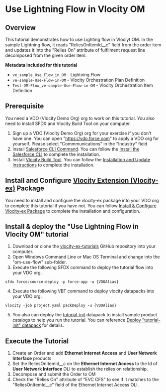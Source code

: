 # Use Lightning Flow in Vlocity OM
## Overview
This tutorial demonstrates how to use Lighting flow in Vlociyt OM. In the sample Lightning flow, it reads "ReliesOnItemId__c" field from the order item and updates it into the "Relies On" attribute of fulfilment request line decomposed from the given order item.

**Metadata included for this tutorial**  
*  `ve_sample_Use_Flow_in_OM` - Lightning Flow
*  `ve-sample-Use-Flow-in-OM` - Vlocity Orchestration Plan Definition
*  `Test-OM-Flow_ve-sample-Use-Flow-in-OM` - Vlocity Orchestration Item Definition

## Prerequisite
You need a VDO (Vlocity Demo Org) org to work on this tutorial. You also need to install SFDX and Vlocity Build Tool on your computer.
1. Sign up a VDO (Vlocity Demo Org) org for your exercise if you don't have one. You can open "https://vdo.force.com" to apply a VDO org for yourself. Please select "Commmunications" in the "Industry" field.
2. Install [Salesforce CLI Command](https://developer.salesforce.com/docs/atlas.en-us.sfdx_cli_reference.meta/sfdx_cli_reference/cli_reference.htm). You can follow the [Install the Salesforce CLI](https://developer.salesforce.com/docs/atlas.en-us.sfdx_setup.meta/sfdx_setup/sfdx_setup_install_cli.htm) to complete the installation.
3. Install [Vlocity Build Tool](https://github.com/vlocityinc/vlocity_build#vlocity-build). You can follow the [Installation and Update Instructions](https://github.com/vlocityinc/vlocity_build#installation-and-update-instructions) to complete the installation.

## Install and Configure [Vlocity Extension (Vlocity-ex)](https://github.com/Soforce/vlocity-ex#vlocity-extension-vlocity-ex-package) Package
You need to install and configure the vlocity-ex package into your VDO org to complete this tutorial if you have not. You can follow [Install & Configure Vlocity-ex Package](https://github.com/Soforce/vlocity-ex#install--configure-vlocity-ex-package) to complete the installation and configuration.

## Install & deploy the "Use Lightning Flow in Vlocity OM" tutorial
1. Download or clone the [vlocity-ex-tutorials](https://github.com/Soforce/vlocity-ex-tutorials) GitHub repository into your computer.
2. Open Windows Command Line or Mac OS Terminal and change into the "om-use-flow" sub-folder.
3. Execute the following SFDX command to deploy the tutorial flow into your VDO org.
```
sfdx force:source:deploy -p force-app -u {VDOAlias}
```
4. Execute the following VBT command to deploy vlocity datapacks into your VDO org.
```
vlocity -job project.yaml packDeploy -u {VDOAlias}
```
5. You also can deploy the [tutorial-init](../tutorial-init/datapacks/tutorial-init.json) datapack to install sample product catalogs to help you run the tutorial. You can reference [Deploy "tutorial-init" datapack](https://github.com/Soforce/vlocity-ex-tutorials/tree/master/tutorial-init#deploy-tutorial-init-datapack) for details.

## Execute the Tutorial
1. Create an Order and add **Ethernet Internet Access** and **User Network Interface** products
2. Set the ReliesOnItemId__c on the **Ethernet Internet Access** to the Id of **User Network Interface** OLI to establish the relies on relationship.
3. Decompose and submit the Order to OM
4. Check the "Relies On" attribute of "EVC CFS" to see if it matches to the "ReliesOnItemId__c" field of the Ethernet Internet Access OLI.

